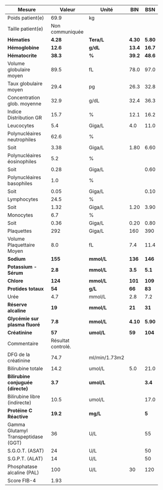 |               Mesure              |      Valeur      |    Unité    |   BIN  |   BSN  |
|-----------------------------------|------------------|-------------|--------|--------|
|          Poids patient(e)         |       69.9       |      kg     |        |        |
|         Taille patient(e)         |  Non communiquée |             |        |        |
|            **Hématies**           |     **4.28**     |  **Tera/L** |**4.30**|**5.80**|
|          **Hémoglobine**          |     **12.6**     |   **g/dL**  |**13.4**|**16.7**|
|          **Hématocrite**          |     **38.3**     |    **%**    |**39.2**|**48.6**|
|      Volume globulaire moyen      |       89.5       |      fL     |  78.0  |  97.0  |
|       Taux globulaire moyen       |       29.4       |      pg     |  26.3  |  32.8  |
|    Concentration glob. moyenne    |       32.9       |     g/dL    |  32.4  |  36.3  |
|       Indice Distribution GR      |       15.7       |      %      |  12.1  |  16.2  |
|             Leucocytes            |        5.4       |    Giga/L   |   4.0  |  11.0  |
|    Polynucléaires neutrophiles    |       62.6       |      %      |        |        |
|                Soit               |       3.38       |    Giga/L   |  1.80  |  6.60  |
|    Polynucléaires éosinophiles    |        5.2       |      %      |        |        |
|                Soit               |       0.28       |    Giga/L   |        |  0.60  |
|     Polynucléaires basophiles     |        1.0       |      %      |        |        |
|                Soit               |       0.05       |    Giga/L   |        |  0.10  |
|            Lymphocytes            |       24.5       |      %      |        |        |
|                Soit               |       1.32       |    Giga/L   |  1.20  |  3.90  |
|             Monocytes             |        6.7       |      %      |        |        |
|                Soit               |       0.36       |    Giga/L   |  0.20  |  0.80  |
|             Plaquettes            |        292       |    Giga/L   |   160  |   390  |
|     Volume Plaquettaire Moyen     |        8.0       |      fL     |   7.4  |  11.4  |
|             **Sodium**            |      **155**     |  **mmol/L** | **136**| **146**|
|       **Potassium - Sérum**       |      **2.8**     |  **mmol/L** | **3.5**| **5.1**|
|             **Chlore**            |      **124**     |  **mmol/L** | **101**| **109**|
|        **Protides totaux**        |      **54**      |   **g/L**   | **66** | **83** |
|                Urée               |        4.7       |    mmol/L   |   2.8  |   7.2  |
|        **Réserve alcaline**       |      **19**      |  **mmol/L** | **21** | **31** |
|   **Glycémie sur plasma fluoré**  |      **7.8**     |  **mmol/L** |**4.10**|**5.90**|
|           **Créatinine**          |      **57**      |  **umol/L** | **59** | **104**|
|            Commentaire            |Résultat controlé.|             |        |        |
|        DFG de la créatinine       |       74.7       |ml/min/1.73m2|        |        |
|         Bilirubine totale         |       14.2       |    umol/L   |   5.0  |  21.0  |
| **Bilirubine conjuguée (directe)**|      **3.7**     |  **umol/L** |        | **3.4**|
|    Bilirubine libre (indirecte)   |       10.5       |    umol/L   |        |  17.0  |
|      **Protéine C Réactive**      |     **19.2**     |   **mg/L**  |        |  **5** |
|Gamma Glutamyl Transpeptidase (GGT)|        36        |     U/L     |        |   55   |
|          S.G.O.T. (ASAT)          |        24        |     U/L     |        |   50   |
|          S.G.P.T. (ALAT)          |        14        |     U/L     |        |   50   |
|     Phosphatase alcaline (PAL)    |        100       |     U/L     |   30   |   120  |
|            Score FIB-4            |       1.93       |             |        |        |